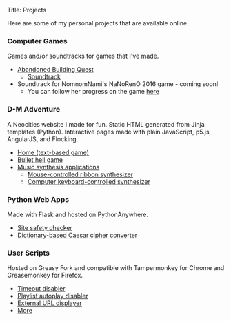 Title: Projects

Here are some of my personal projects that are available online.

### Computer Games
Games and/or soundtracks for games that I've made.

* [Abandoned Building Quest](https://alexh.itch.io/abandoned-building-quest)
    * [Soundtrack](https://lydianchord.bandcamp.com/album/abandoned-building-quest-soundtrack)
* Soundtrack for NomnomNami's NaNoRenO 2016 game - coming soon!
    * You can follow her progress on the game [here](http://nomnomnamidev.tumblr.com)

### D-M Adventure
A Neocities website I made for fun. Static HTML generated from Jinja templates (Python). Interactive pages made with plain JavaScript, p5.js, AngularJS, and Flocking.

* [Home (text-based game)](http://d-m-adventure.neocities.org)
* [Bullet hell game](http://d-m-adventure.neocities.org/canvasgame.html)
* [Music synthesis applications](http://d-m-adventure.neocities.org/music.html)
    * [Mouse-controlled ribbon synthesizer](http://d-m-adventure.neocities.org/ribbonsynth.html)
    * [Computer keyboard-controlled synthesizer](http://d-m-adventure.neocities.org/keyboardsynth.html)

### Python Web Apps
Made with Flask and hosted on PythonAnywhere.

* [Site safety checker](http://sitesafety.pythonanywhere.com)
* [Dictionary-based Caesar cipher converter](http://caesarcipher.pythonanywhere.com)

### User Scripts
Hosted on Greasy Fork and compatible with Tampermonkey for Chrome and Greasemonkey for Firefox.

* [Timeout disabler](https://greasyfork.org/en/scripts/10967-clear-all-timeouts)
* [Playlist autoplay disabler](https://greasyfork.org/en/scripts/10996-prevent-playlist-autoplay)
* [External URL displayer](https://greasyfork.org/en/scripts/10964-display-external-urls)
* [More](https://greasyfork.org/en/users/13295-ahuanguchi?sort=total_installs)
